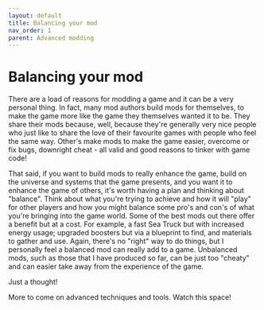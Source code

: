 ```yaml
---
layout: default
title: Balancing your mod
nav_order: 1
parent: Advanced modding
---
```


# Balancing your mod

There are a load of reasons for modding a game and it can be a very personal thing. In fact, many mod authors build mods for themselves, to make the game more like the game they themselves wanted it to be. They share their mods because, well, because they're generally very nice people who just like to share the love of their favourite games with people who feel the same way. Other's make mods to make the game easier, overcome or fix bugs, downright cheat - all valid and good reasons to tinker with game code!

That said, if you want to build mods to really enhance the game, build on the universe and systems that the game presents, and you want it to enhance the game of others, it's worth having a plan and thinking about "balance". Think about what you're trying to achieve and how it will "play" for other players and how you might balance some pro's and con's of what you're bringing into the game world. Some of the best mods out there offer a benefit but at a cost. For example, a fast Sea Truck but with increased energy usage; upgraded boosters but via a blueprint to find, and materials to gather and use. Again, there's no "right" way to do things, but I personally feel a balanced mod can really add to a game. Unbalanced mods, such as those that I have produced so far, can be just too "cheaty" and can easier take away from the experience of the game.

Just a thought!

More to come on advanced techniques and tools. Watch this space!